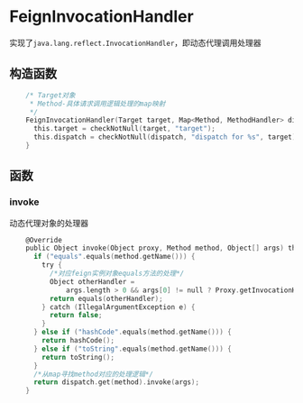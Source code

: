 # FeignInvocationHandler

实现了`java.lang.reflect.InvocationHandler`，即动态代理调用处理器

## 构造函数

```c
    /* Target对象
     * Method-具体请求调用逻辑处理的map映射
     */
    FeignInvocationHandler(Target target, Map<Method, MethodHandler> dispatch) {
      this.target = checkNotNull(target, "target");
      this.dispatch = checkNotNull(dispatch, "dispatch for %s", target);
    }
```

## 函数

### invoke

动态代理对象的处理器

```c
    @Override
    public Object invoke(Object proxy, Method method, Object[] args) throws Throwable {
      if ("equals".equals(method.getName())) {
        try {
          /*对应feign实例对象equals方法的处理*/
          Object otherHandler =
              args.length > 0 && args[0] != null ? Proxy.getInvocationHandler(args[0]) : null;
          return equals(otherHandler);
        } catch (IllegalArgumentException e) {
          return false;
        }
      } else if ("hashCode".equals(method.getName())) {
        return hashCode();
      } else if ("toString".equals(method.getName())) {
        return toString();
      }
      /*从map寻找method对应的处理逻辑*/
      return dispatch.get(method).invoke(args);
    }
```

<VPLink icon="i-carbon-document" title="invoke" url="./SynchronousMethodHandler#invoke"/>
